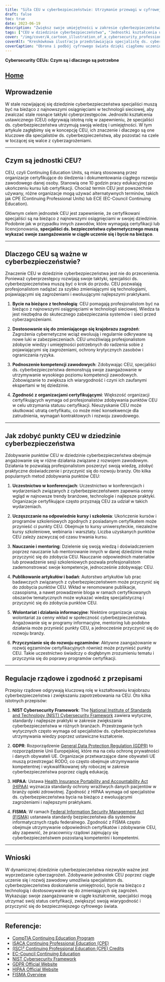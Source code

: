 ```yaml
---
title: "Siła CEU w cyberbezpieczeństwie: Utrzymanie przewagi w cyfrowej bitwie"
draft: false
toc: true
date: 2023-06-19
description: "Zwiększ swoje umiejętności w zakresie cyberbezpieczeństwa dzięki jednostkom kształcenia ustawicznego (CEU), aby być o krok przed cyberzagrożeniami i chronić krytyczne zasoby."
tags: ["CEU w dziedzinie cyberbezpieczeństwa", "Jednostki kształcenia ustawicznego", "rozwój zawodowy w zakresie cyberbezpieczeństwa", "postęp w technologii sieciowej", "Łagodzenie cyberzagrożeń", "kompetencje zawodowe", "zgodność z certyfikatem", "konferencje dotyczące cyberbezpieczeństwa", "odpowiednie kursy szkoleniowe", "dzielenie się wiedzą", "publikowanie artykułów dotyczących cyberbezpieczeństwa", "wolontariat w dziedzinie cyberbezpieczeństwa", "zaangażowanie w opracowywanie egzaminów", "Ramy bezpieczeństwa cybernetycznego NIST", "Zgodność z RODO", "Przepisy HIPAA", "Wymagania FISMA", "ciągłe uczenie się w zakresie cyberbezpieczeństwa", "cyfrowa bitwa", "podnoszenie umiejętności w zakresie cyberbezpieczeństwa", "krajobraz cyberzagrożeń", "wiarygodność zawodowa", "rządowe regulacje dotyczące cyberbezpieczeństwa", "Bycie na bieżąco z cyberbezpieczeństwem", "Trendy w branży cyberbezpieczeństwa", "najlepsze praktyki cyberbezpieczeństwa", "pracownicy cyberbezpieczeństwa", "bezpieczeństwo w cyfrowym świecie", "Taktyka cyberprzestępców", "ewoluujące zagrożenia cybernetyczne"]
cover: "/img/cover/A_cartoon_illustration_of_a_cybersecurity_professional_with.png"
coverAlt: "Kreskówkowa ilustracja przedstawiająca specjalistę ds. cyberbezpieczeństwa z tarczą broniącą przed rojem cyfrowych wirusów."
coverCaption: "Obrona i podbój cyfrowego świata dzięki ciągłemu uczeniu się."
---
```


**Cybersecurity CEUs: Czym są i dlaczego są potrzebne**

## [Home](/cyber-security-career-playbook-start/)

## Wprowadzenie

W stale rozwijającej się dziedzinie cyberbezpieczeństwa specjaliści muszą być na bieżąco z najnowszymi osiągnięciami w technologii sieciowej, aby zwalczać stale rosnące taktyki cyberprzestępców. Jednostki kształcenia ustawicznego (CEU) odgrywają istotną rolę w zapewnieniu, że specjaliści ds. cyberbezpieczeństwa utrzymują swoją wiedzę i umiejętności. W tym artykule zagłębimy się w koncepcję CEU, ich znaczenie i dlaczego są one kluczowe dla specjalistów ds. cyberbezpieczeństwa, aby pozostać na czele w toczącej się walce z cyberzagrożeniami.

______

## Czym są jednostki CEU?

CEU, czyli Continuing Education Units, są miarą stosowaną przez organizacje certyfikujące do śledzenia i dokumentowania ciągłego rozwoju zawodowego danej osoby. Stanowią one 10 godzin pracy edukacyjnej po ukończeniu kursu lub certyfikacji. Chociaż termin CEU jest powszechnie używany, różne organizacje mogą używać alternatywnych terminów, takich jak CPE (Continuing Professional Units) lub ECE (EC-Council Continuing Education).

Głównym celem jednostek CEU jest zapewnienie, że certyfikowani specjaliści są na bieżąco z najnowszymi osiągnięciami w swojej dziedzinie. Podobnie jak w przypadku innych zawodów, które wymagają certyfikacji lub licencjonowania, **specjaliści ds. bezpieczeństwa cybernetycznego muszą wykazać swoje zaangażowanie w ciągłe uczenie się i bycie na bieżąco**.

______

## Dlaczego CEU są ważne w cyberbezpieczeństwie?

Znaczenie CEU w dziedzinie cyberbezpieczeństwa jest nie do przecenienia. Ponieważ cyberprzestępcy rozwijają swoje taktyki, specjaliści ds. cyberbezpieczeństwa muszą być o krok do przodu. CEU pozwalają profesjonalistom nadążać za szybko zmieniającymi się technologiami, pojawiającymi się zagrożeniami i ewoluującymi najlepszymi praktykami.

1. **Bycie na bieżąco z technologią**: CEU pomagają profesjonalistom być na bieżąco z najnowszymi osiągnięciami w technologii sieciowej. Wiedza ta jest niezbędna do skutecznego zabezpieczania systemów i sieci przed cyberzagrożeniami.

2. **Dostosowanie się do zmieniającego się krajobrazu zagrożeń**: Zagrożenia cybernetyczne wciąż ewoluują i regularnie odkrywane są nowe luki w zabezpieczeniach. CEU umożliwiają profesjonalistom zdobycie wiedzy i umiejętności potrzebnych do radzenia sobie z pojawiającymi się zagrożeniami, ochrony krytycznych zasobów i ograniczania ryzyka.

3. **Podnoszenie kompetencji zawodowych**: Zdobywając CEU, specjaliści ds. cyberbezpieczeństwa demonstrują swoje zaangażowanie w utrzymywanie wysokiego poziomu kompetencji zawodowych. Zobowiązanie to zwiększa ich wiarygodność i czyni ich zaufanymi ekspertami w tej dziedzinie.

4. **Zgodność z organizacjami certyfikującymi**: Większość organizacji certyfikujących wymaga od profesjonalistów zdobywania punktów CEU w celu utrzymania statusu certyfikacji. Nieuzyskanie CEU może skutkować utratą certyfikatu, co może mieć konsekwencje dla zatrudnienia, wymagań kontraktowych i rozwoju zawodowego.

______

## Jak zdobyć punkty CEU w dziedzinie cyberbezpieczeństwa

Zdobywanie punktów CEU w dziedzinie cyberbezpieczeństwa obejmuje angażowanie się w różne działania związane z rozwojem zawodowym. Działania te pozwalają profesjonalistom poszerzyć swoją wiedzę, zdobyć praktyczne doświadczenie i przyczynić się do rozwoju branży. Oto kilka popularnych metod zdobywania punktów CEU:

1. **Uczestnictwo w konferencjach**: Uczestnictwo w konferencjach i wydarzeniach związanych z cyberbezpieczeństwem zapewnia cenny wgląd w najnowsze trendy branżowe, technologie i najlepsze praktyki. Organizacje certyfikujące często przyznają CEU za udział w takich wydarzeniach.

2. **Uczęszczanie na odpowiednie kursy i szkolenia**: Ukończenie kursów i programów szkoleniowych zgodnych z posiadanym certyfikatem może przynieść ci punkty CEU. Obejmuje to kursy uniwersyteckie, niezależne kursy szkoleniowe, webinaria i warsztaty. Liczba uzyskanych punktów CEU zależy zazwyczaj od czasu trwania kursu.

3. **Nauczanie i mentoring**: Dzielenie się swoją wiedzą i doświadczeniem poprzez nauczanie lub mentorowanie innych w danej dziedzinie może przyczynić się do zdobycia CEU. Nauczanie odpowiednich materiałów lub prowadzenie sesji szkoleniowych pozwala profesjonalistom zademonstrować swoje kompetencje, jednocześnie zdobywając CEU.

4. **Publikowanie artykułów i badań**: Autorstwo artykułów lub prac badawczych związanych z cyberbezpieczeństwem może przyczynić się do zdobycia punktów CEU. Wkład w renomowane publikacje, czasopisma, a nawet prowadzenie bloga w ramach certyfikowanych obszarów tematycznych może wykazać wiedzę specjalistyczną i przyczynić się do zdobycia punktów CEU.

5. **Wolontariat i działania informacyjne**: Niektóre organizacje uznają wolontariat za cenny wkład w społeczność cyberbezpieczeństwa. Angażowanie się w programy informacyjne, mentoring lub podobne działania może przynieść punkty CEU, a jednocześnie przyczynić się do rozwoju branży.

6. **Przyczynianie się do rozwoju egzaminów**: Aktywne zaangażowanie w rozwój egzaminów certyfikacyjnych również może przynieść punkty CEU. Takie uczestnictwo świadczy o dogłębnym zrozumieniu tematu i przyczynia się do poprawy programów certyfikacji.

______

## Regulacje rządowe i zgodność z przepisami

Przepisy rządowe odgrywają kluczową rolę w kształtowaniu krajobrazu cyberbezpieczeństwa i zwiększaniu zapotrzebowania na CEU. Oto kilka istotnych przepisów:

1. **NIST Cybersecurity Framework**: The [National Institute of Standards and Technology (NIST) Cybersecurity Framework](https://www.nist.gov/cyberframework) zawiera wytyczne, standardy i najlepsze praktyki w zakresie zwiększania cyberbezpieczeństwa w różnych branżach. Przestrzeganie tych wytycznych często wymaga od specjalistów ds. cyberbezpieczeństwa utrzymywania wiedzy poprzez ustawiczne kształcenie.

2. **GDPR**: Rozporządzenie [General Data Protection Regulation (GDPR)](https://gdpr.eu/) to rozporządzenie Unii Europejskiej, które ma na celu ochronę prywatności i danych obywateli UE. Organizacje przetwarzające dane obywateli UE muszą przestrzegać RODO, co często obejmuje utrzymywanie kompetentnej i wykwalifikowanej siły roboczej w zakresie cyberbezpieczeństwa poprzez ciągłą edukację.

3. **HIPAA**: Ustawa [Health Insurance Portability and Accountability Act (HIPAA)](https://www.hhs.gov/hipaa/index.html) wyznacza standardy ochrony wrażliwych danych pacjentów w branży opieki zdrowotnej. Zgodność z HIPAA wymaga od specjalistów ds. cyberbezpieczeństwa bycia na bieżąco z ewoluującymi zagrożeniami i najlepszymi praktykami.

4. **FISMA**: W ramach [Federal Information Security Management Act (FISMA)](https://www.federalregister.gov/documents/2022/04/05/2022-06412/implementation-of-amendments-to-the-federal-information-security-modernization-act-of-2014) ustanawia standardy bezpieczeństwa dla systemów informatycznych rządu federalnego. Zgodność z FISMA często obejmuje utrzymywanie odpowiednich certyfikatów i zdobywanie CEU, aby zapewnić, że pracownicy rządowi zajmujący się cyberbezpieczeństwem pozostaną kompetentni i kompetentni.

______

## Wnioski

W dynamicznej dziedzinie cyberbezpieczeństwa niezwykle ważne jest wyprzedzanie cyberzagrożeń. Zdobywanie jednostek CEU poprzez ciągłe uczenie się i rozwój zawodowy umożliwia specjalistom ds. cyberbezpieczeństwa doskonalenie umiejętności, bycie na bieżąco z technologią i dostosowywanie się do zmieniających się zagrożeń. Wykazując swoje zaangażowanie w ciągłe kształcenie, specjaliści mogą utrzymać swój status certyfikacji, zwiększyć swoją wiarygodność i przyczynić się do bezpieczniejszego cyfrowego świata.

______

## Referencje:
- [CompTIA Continuing Education Program](https://www.comptia.org/continuing-education)
- [ISACA Continuing Professional Education (CPE)](https://www.isaca.org/credentialing/how-to-earn-cpe)
- [(ISC)² Continuing Professional Education (CPE) Credits](https://www.isc2.org/-/media/ISC2/Certifications/CPE/MEM-CPE_Handbook-DIGITAL.ashx)
- [EC-Council Continuing Education](https://cert.eccouncil.org/ece-policy.html)
- [NIST Cybersecurity Framework](https://www.nist.gov/cyberframework)
- [GDPR Official Website](https://gdpr.eu/)
- [HIPAA Official Website](https://www.hhs.gov/hipaa/index.html)
- [FISMA Overview](https://www.federalregister.gov/documents/2022/04/05/2022-06412/implementation-of-amendments-to-the-federal-information-security-modernization-act-of-2014)
